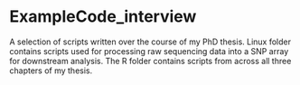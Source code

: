 # ExampleCode_interview
 A selection of scripts written over the course of my PhD thesis. 
Linux folder contains scripts used for processing raw sequencing data into a SNP array for downstream analysis. The R folder contains scripts from across all three chapters of my thesis. 
